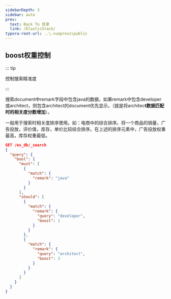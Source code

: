 ```yaml
---
sidebarDepth: 3
sidebar: auto
prev:
  text: Back To 目录
  link: /ElasticStack/
typora-root-url: ..\.vuepress\public
---
```




## boost权重控制

::: tip

控制搜索精准度

:::

搜索document中remark字段中包含java的数据，如果remark中包含developer或architect，则包含architect的document优先显示。（就是将architec**t数据匹配时的相关度分数增加**）。

一般用于搜索时相关度排序使用。如：电商中的综合排序。将一个商品的销量，广告投放，评价值，库存，单价比较综合排序。在上述的排序元素中，广告投放权重最高，库存权重最低。

```json
GET /es_db/_search
{
  "query": {
    "bool": {
      "must": [
        {
          "match": {
            "remark": "java"
          }
        }
      ],
      "should": [
        {
          "match": {
            "remark": {
              "query": "developer",
              "boost": 1
            }
          }
        },
        {
          "match": {
            "remark": {
              "query": "architect",
              "boost": 3
            }
          }
        }
      ]
    }
  }
}
```

